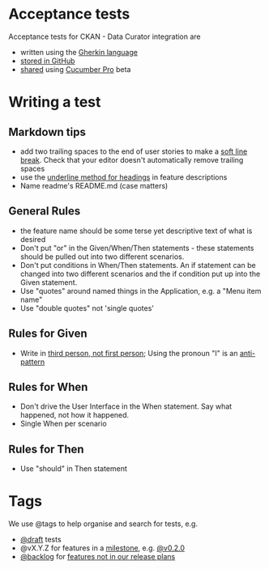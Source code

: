 # Acceptance tests

Acceptance tests for CKAN - Data Curator integration are 

- written using the [Gherkin language](https://cucumber.io/docs/reference#gherkin) 
- [stored in GitHub](https://github.com/ODIQueensland/ckan-data-curator-integration/tree/master/test/features)
- [shared](https://app.cucumber.pro/projects/ckan-data-curator-integration/documents/branch/master) using [Cucumber Pro](https://cucumber.io/pro) beta 

Writing a test
==============

Markdown tips
-------------

- add two trailing spaces to the end of user stories to make a [soft line break](http://spec.commonmark.org/0.28/#soft-line-breaks). Check that your editor doesn't automatically remove trailing spaces
- use the [underline method for headings](http://spec.commonmark.org/0.28/#setext-heading-underline) in feature descriptions
- Name readme's README.md (case matters)

General Rules
-------------

- the feature name should be some terse yet descriptive text of what is desired
- Don't put "or" in the Given/When/Then statements - these statements should be pulled out into two different scenarios.
- Don't put conditions in  When/Then statements. An if statement can be changed into two different scenarios and the if condition put up into the Given statement.
- Use "quotes" around named things in the Application, e.g. a "Menu item name"
- Use "double quotes" not 'single quotes'


Rules for Given
---------------

- Write in [third person, not first person](https://automationpanda.com/2017/01/18/should-gherkin-steps-use-first-person-or-third-person/); Using the pronoun "I" is an [anti-pattern](https://cucumber.io/blog/2016/08/31/cucumber-anti-patterns-part-two#scenarios-that-use-i-as-in-the-personal-pronoun)

Rules for When
--------------

- Don't drive the User Interface in the When statement. Say what happened, not how it happened.
- Single When per scenario

Rules for Then
--------------

- Use "should" in Then statement

Tags
====

We use @tags to help organise and search for tests, e.g.

- [@draft](https://app.cucumber.pro/projects/ckan-data-curator-integration/search/branch/master?q=%40draft) tests
-  @vX.Y.Z for features in a [milestone](https://github.com/ODIQueensland/ckan-data-curator-integration/milestones?direction=asc&sort=due_date&state=open), e.g. [@v0.2.0](https://app.cucumber.pro/projects/ckan-data-curator-integration/search/branch/master?q=%40v0.2.0)
- [@backlog](https://app.cucumber.pro/projects/ckan-data-curator-integration/search/branch/master?q=%40backlog) for [features not in our release plans](https://github.com/ODIQueensland/ckan-data-curator-integration/milestone/10)
